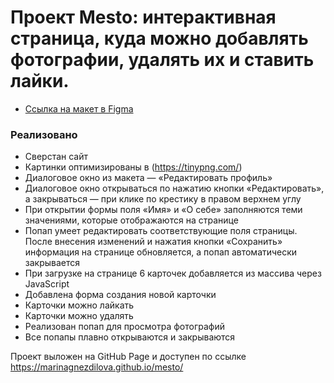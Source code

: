 # Проект Mesto: интерактивная страница, куда можно добавлять фотографии, удалять их и ставить лайки.

* [Ссылка на макет в Figma](https://www.figma.com/file/2cn9N9jSkmxD84oJik7xL7/JavaScript.-Sprint-4?node-id=0%3A1)

### Реализовано

* Сверстан сайт
* Картинки оптимизированы в (https://tinypng.com/)
* Диалоговое окно из макета — «Редактировать профиль»
* Диалоговое окно открываться по нажатию кнопки «Редактировать», а закрываться — при клике по крестику в правом верхнем углу
* При открытии формы поля «Имя» и «О себе» заполняются теми значениями, которые отображаются на странице
* Попап умеет редактировать соответствующие поля страницы. После внесения изменений и нажатия кнопки «Сохранить» информация на странице обновляется, а попап автоматически закрывается
* При загрузке на странице 6 карточек добавляется из массива через JavaScript
* Добавлена форма создания новой карточки
* Карточки можно лайкать
* Карточки можно удалять
* Реализован попап для просмотра фотографий
* Все попапы плавно открываются и закрываются

Проект выложен на GitHub Page и доступен по ссылке https://marinagnezdilova.github.io/mesto/

